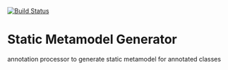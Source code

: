 [![Build Status](https://travis-ci.org/guhilling/java-metamodel-generator.svg?branch=master)](https://travis-ci.org/guhilling/java-metamodel-generator)
# Static Metamodel Generator

annotation processor to generate static metamodel for annotated classes
